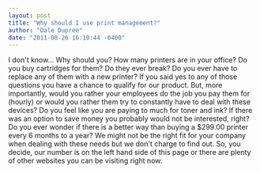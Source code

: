 ```yaml
---
layout: post
title: "Why should I use print management?"
author: "Dale Dupree"
date: "2011-08-26 16:10:44 -0400"
---
```


I don't know... Why should you? How many printers are in your office? Do you buy cartridges for them? Do they ever break? Do you ever have to replace any of them with a new printer? If you said yes to any of those questions  you have a chance to qualify for our product. But, more importantly, would you rather your employees do the job you pay them for (hourly) or would you rather them try to constantly have to deal with these devices? Do you feel like you are paying to much for toner and ink? If there was an option to save money you probably would not be interested, right? Do you ever wonder if there is a better way than buying a $299.00 printer every 6 months to a year? We might not be the right fit for your company when dealing with these needs but we don't charge to find out. So, you decide, our number is on the left hand side of this page or there are plenty of other websites you can be visiting right now.
